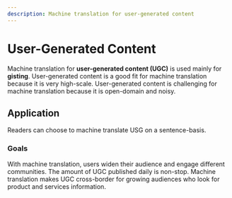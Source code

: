 ```yaml
---
description: Machine translation for user-generated content
---
```


# User-Generated Content

Machine translation for **user-generated content (UGC)** is used mainly for **gisting**.
User-generated content is a good fit for machine translation because it is very high-scale.
User-generated content is challenging for machine translation because it is open-domain and noisy.


## Application
Readers can choose to machine translate USG on a sentence-basis.

### Goals
With machine translation, users widen their audience and engage different communities.
The amount of UGC published daily is non-stop. Machine translation makes UGC cross-border for growing audiences who look for product and services information.
